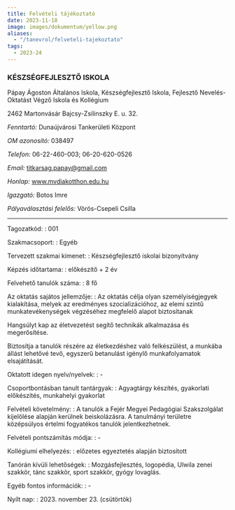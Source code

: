 ```yaml
---
title: Felvételi tájékoztató
date: 2023-11-18
image: images/dokumentum/yellow.png
aliases:
  - "/tanevrol/felveteli-tajekoztato"
tags:
  - 2023-24
---
```


### KÉSZSÉGFEJLESZTŐ ISKOLA

Pápay Ágoston Általános Iskola, Készségfejlesztő Iskola, Fejlesztő Nevelés-Oktatást Végző Iskola és Kollégium

2462 Martonvásár Bajcsy-Zsilinszky E. u. 32.

*Fenntartó:* Dunaújvárosi Tankerületi Központ

*OM azonosító:* 038497

*Telefon:* 06-22-460-003; 06-20-620-0526

*Email:* titkarsag.papay@gmail.com

*Honlap:* www.mvdiakotthon.edu.hu

*Igazgató:* Botos Imre

*Pályaválasztási felelős:* Vörös-Csepeli Csilla

---

Tagozatkód: 
: 001

Szakmacsoport: 
: Egyéb

Tervezett szakmai kimenet: 
:  Készségfejlesztő iskolai bizonyítvány

Képzés időtartama: 
: előkészítő + 2 év

Felvehető tanulók száma: 
: 8 fő

Az oktatás sajátos jellemzője: 
: Az oktatás célja olyan személyiségjegyek kialakítása, melyek az eredményes szocializációhoz,
  az elemi szintű munkatevékenységek végzéséhez megfelelő alapot biztosítanak
  
  Hangsúlyt kap az életvezetést segítő technikák alkalmazása és megerősítése.
  
  Biztosítja a tanulók részére az életkezdéshez való felkészülést, a munkába állást lehetővé tevő, egyszerű betanulást igénylő munkafolyamatok elsajátítását.

Oktatott idegen nyelv/nyelvek:
: \-

Csoportbontásban tanult tantárgyak: 
: Agyagtárgy készítés, gyakorlati előkészítés, munkahelyi gyakorlat

Felvételi követelmény:
: A tanulók a Fejér Megyei Pedagógiai Szakszolgálat kijelölése alapján kerülnek beiskolázásra.
  A tanulmányi területre középsúlyos értelmi fogyatékos tanulók jelentkezhetnek.

Felvételi pontszámítás módja:
: \-

Kollégiumi elhelyezés:
: előzetes egyeztetés alapján biztosított

Tanórán kívüli lehetőségek:
: Mozgásfejlesztés, logopédia, Ulwila zenei szakkör, tánc szakkör, sport szakkör, gyógy lovaglás.

Egyéb fontos információk:
: \-

Nyílt nap:
: 2023. november 23. (csütörtök)
